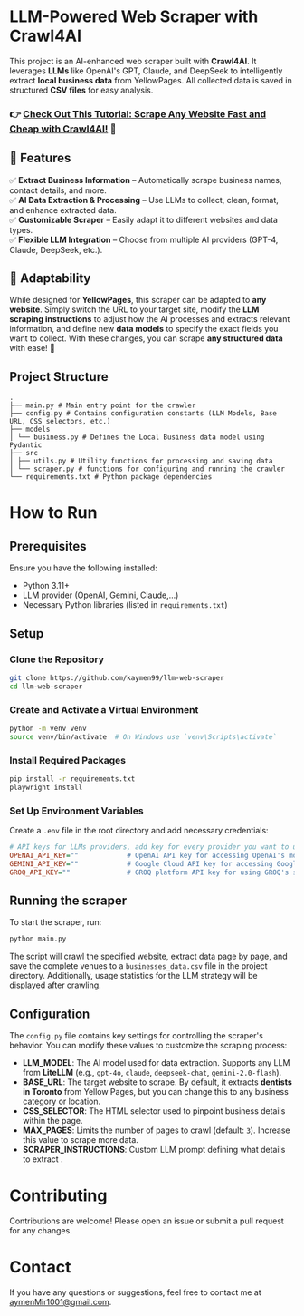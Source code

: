 # LLM-Powered Web Scraper with Crawl4AI  

This project is an AI-enhanced web scraper built with **Crawl4AI**. It leverages **LLMs** like OpenAI's GPT, Claude, and DeepSeek to intelligently extract **local business data** from YellowPages. All collected data is saved in structured **CSV files** for easy analysis.  

### 👉 **[Check Out This Tutorial: Scrape Any Website Fast and Cheap with Crawl4AI!](https://dev.to/kaymen99/scrape-any-website-fast-and-cheap-with-crawl4ai-3fj1) 🚀**

## 🌟 Features  

✅ **Extract Business Information** – Automatically scrape business names, contact details, and more.  
✅ **AI Data Extraction & Processing** – Use LLMs to collect, clean, format, and enhance extracted data.  
✅ **Customizable Scraper** – Easily adapt it to different websites and data types.  
✅ **Flexible LLM Integration** – Choose from multiple AI providers (GPT-4, Claude, DeepSeek, etc.).  

## 🔧 Adaptability  

While designed for **YellowPages**, this scraper can be adapted to **any website**. Simply switch the URL to your target site, modify the **LLM scraping instructions** to adjust how the AI processes and extracts relevant information, and define new **data models** to specify the exact fields you want to collect. With these changes, you can scrape **any structured data** with ease! 🚀

## Project Structure

```
.
├── main.py # Main entry point for the crawler
├── config.py # Contains configuration constants (LLM Models, Base URL, CSS selectors, etc.)
├── models
│ └── business.py # Defines the Local Business data model using Pydantic
├── src
│ ├── utils.py # Utility functions for processing and saving data
│ └── scraper.py # functions for configuring and running the crawler
└── requirements.txt # Python package dependencies
```

# How to Run
## Prerequisites
Ensure you have the following installed:
- Python 3.11+
- LLM provider (OpenAI, Gemini, Claude,...)
- Necessary Python libraries (listed in `requirements.txt`)

## Setup
### Clone the Repository
```bash
git clone https://github.com/kaymen99/llm-web-scraper
cd llm-web-scraper
```

### Create and Activate a Virtual Environment
```bash
python -m venv venv
source venv/bin/activate  # On Windows use `venv\Scripts\activate`
```

### Install Required Packages
```bash
pip install -r requirements.txt
playwright install
```

### Set Up Environment Variables
Create a `.env` file in the root directory and add necessary credentials:

```ini
# API keys for LLMs providers, add key for every provider you want to use
OPENAI_API_KEY=""            # OpenAI API key for accessing OpenAI's models and services
GEMINI_API_KEY=""            # Google Cloud API key for accessing Google Cloud services
GROQ_API_KEY=""              # GROQ platform API key for using GROQ's services
```

## Running the scraper

To start the scraper, run:

```bash
python main.py
```

The script will crawl the specified website, extract data page by page, and save the complete venues to a `businesses_data.csv` file in the project directory. Additionally, usage statistics for the LLM strategy will be displayed after crawling.

## Configuration  

The `config.py` file contains key settings for controlling the scraper's behavior. You can modify these values to customize the scraping process:  

- **LLM_MODEL**: The AI model used for data extraction. Supports any LLM from **LiteLLM** (e.g., `gpt-4o`, `claude`, `deepseek-chat`, `gemini-2.0-flash`). 
- **BASE_URL**: The target website to scrape. By default, it extracts **dentists in Toronto** from Yellow Pages, but you can change this to any business category or location.  
- **CSS_SELECTOR**: The HTML selector used to pinpoint business details within the page.  
- **MAX_PAGES**: Limits the number of pages to crawl (default: `3`). Increase this value to scrape more data.  
- **SCRAPER_INSTRUCTIONS**: Custom LLM prompt defining what details to extract .

# Contributing
Contributions are welcome! Please open an issue or submit a pull request for any changes.

# Contact
If you have any questions or suggestions, feel free to contact me at aymenMir1001@gmail.com.

